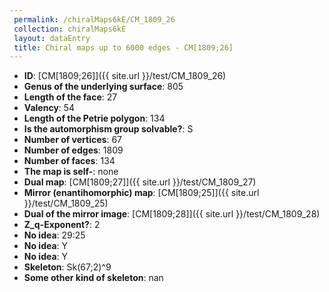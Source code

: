 ```yaml
--- 
 permalink: /chiralMaps6kE/CM_1809_26 
 collection: chiralMaps6kE
 layout: dataEntry
 title: Chiral maps up to 6000 edges - CM[1809;26]
---
```


- **ID**: [CM[1809;26]]({{ site.url }}/test/CM_1809_26)
- **Genus of the underlying surface**: 805
- **Length of the face**: 27
- **Valency**: 54
- **Length of the Petrie polygon**: 134
- **Is the automorphism group solvable?**: S
- **Number of vertices**: 67
- **Number of edges**: 1809
- **Number of faces**: 134
- **The map is self-**: none
- **Dual map**: [CM[1809;27]]({{ site.url }}/test/CM_1809_27)
- **Mirror (enantihomorphic) map**: [CM[1809;25]]({{ site.url }}/test/CM_1809_25)
- **Dual of the mirror image**: [CM[1809;28]]({{ site.url }}/test/CM_1809_28)
- **Z_q-Exponent?**: 2
- **No idea**:  29:25
- **No idea**: Y
- **No idea**: Y
- **Skeleton**: Sk(67;2)^9
- **Some other kind of skeleton**: nan
